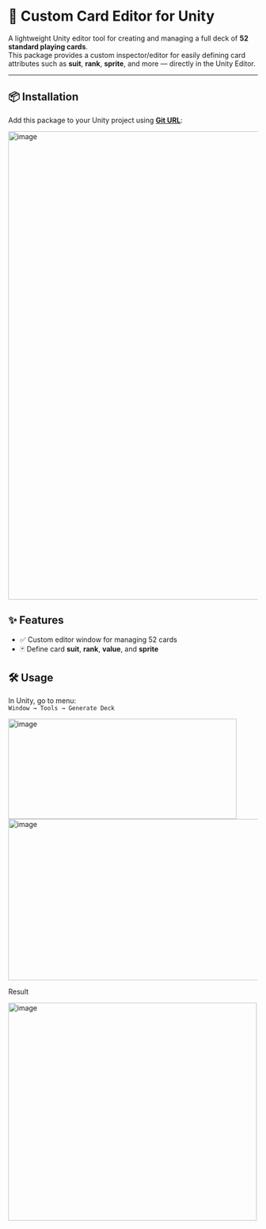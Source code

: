 # 🎴 Custom Card Editor for Unity

A lightweight Unity editor tool for creating and managing a full deck of **52 standard playing cards**.  
This package provides a custom inspector/editor for easily defining card attributes such as **suit**, **rank**, **sprite**, and more — directly in the Unity Editor.

---

## 📦 Installation

Add this package to your Unity project using **[Git URL](https://github.com/ocainsakai/custom_card_editor.git)**: 

<img width="1244" height="943" alt="image" src="https://github.com/user-attachments/assets/0b085019-fd73-4bc1-8a1b-c43425f4a472" />

## ✨ Features

- ✅ Custom editor window for managing 52 cards
- 🃏 Define card **suit**, **rank**, **value**, and **sprite**

## 🛠️ Usage

In Unity, go to menu:  
   `Window → Tools → Generate Deck`
   
<img width="461" height="202" alt="image" src="https://github.com/user-attachments/assets/655cfb35-6f44-460f-8c32-6eeeb7a4cb73" />

<img width="617" height="325" alt="image" src="https://github.com/user-attachments/assets/b5330afd-9f5a-460d-b7da-2a09c9043329" />

Result

<img width="502" height="439" alt="image" src="https://github.com/user-attachments/assets/c8b42d05-c562-4703-83d7-29086026a7f3" />

